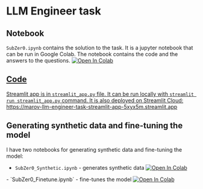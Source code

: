 # LLM Engineer task

## Notebook

`SubZer0.ipynb` contains the solution to the task. It is a jupyter notebook that can be run in Google Colab. The notebook contains the code and the answers to the questions.
<a target="_blank" href="https://colab.research.google.com/github/marov/LLM-Engineer-task/blob/main/SubZer0.ipynb">
  <img src="https://colab.research.google.com/assets/colab-badge.svg" alt="Open In Colab"/>

## Code

Streamlit app is in `streamlit_app.py` file. It can be run locally with `streamlit run streamlit_app.py` command. It is also deployed on Streamlit Cloud:
<https://marov-llm-engineer-task-streamlit-app-5xyx5m.streamlit.app>

## Generating synthetic data and fine-tuning the model

I have two notebooks for generating synthetic data and fine-tuning the model:

- `SubZer0_Synthetic.ipynb` - generates synthetic data <a target="_blank" href="https://colab.research.google.com/github/marov/LLM-Engineer-task/blob/main/SubZer0_Synthetic.ipynb">
  <img src="https://colab.research.google.com/assets/colab-badge.svg" alt="Open In Colab"/>
</a>
- `SubZer0_Finetune.ipynb` - fine-tunes the model <a target="_blank" href="https://colab.research.google.com/github/marov/LLM-Engineer-task/blob/main/SubZer0_Finetune.ipynb">
  <img src="https://colab.research.google.com/assets/colab-badge.svg" alt="Open In Colab"/>
</a>
